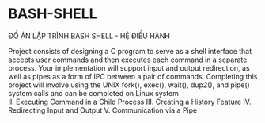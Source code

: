 # BASH-SHELL
ĐỒ ÁN LẬP TRÌNH BASH SHELL - HỆ ĐIỀU HÀNH

Project consists of designing a C program to serve as a shell interface that accepts user commands
and then executes each command in a separate process. Your implementation will support input and
output redirection, as well as pipes as a form of IPC between a pair of commands. Completing this
project will involve using the UNIX fork(), exec(), wait(), dup2(), and pipe() system calls and can be completed
on Linux system
      <br I. Overview>
      II. Executing Command in a Child Process
      III. Creating a History Feature
      IV. Redirecting Input and Output
      V. Communication via a Pipe
